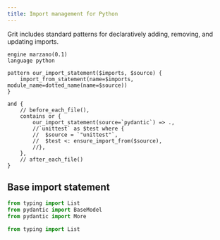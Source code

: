 ```yaml
---
title: Import management for Python
---
```


Grit includes standard patterns for declaratively adding, removing, and updating imports.

```grit
engine marzano(0.1)
language python

pattern our_import_statement($imports, $source) {
    import_from_statement(name=$imports, module_name=dotted_name(name=$source))
}

and {
    // before_each_file(),
    contains or {
        our_import_statement(source=`pydantic`) => .,
        //`unittest` as $test where {
        //  $source = `"unittest"`,
        //  $test <: ensure_import_from($source),
        //},
    },
    // after_each_file()
}
```

## Base import statement

```python
from typing import List
from pydantic import BaseModel
from pydantic import More
```

```python
from typing import List
```
